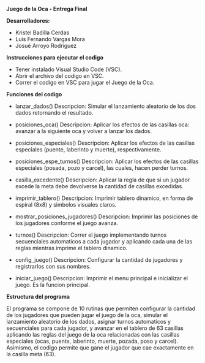 **Juego de la Oca - Entrega Final**

**Desarrolladores:**

- Kristel Badilla Cerdas
-  Luis Fernando Vargas Mora
-  Josué Arroyo Rodríguez

**Instrucciones para ejecutar el codigo**

- Tener instalado Visual Studio Code (VSC).
- Abrir el archivo del codigo en VSC.
- Correr el codigo en VSC para jugar el Juego de la Oca.

**Funciones del codigo**

- lanzar_dados()
Descripcion: Simular el lanzamiento aleatorio de los dos dados retornando el resultado.

- posiciones_oca()
Descripcion: Aplicar los efectos de las casillas oca: avanzar a la siguiente oca y volver a lanzar los dados.

- posiciones_especiales()
Descripcion: Aplicar los efectos de las casillas especiales (puente, laberinto y muerte), respectivamente.

- posiciones_espe_turnos()
Descripcion: Aplicar los efectos de las casillas especiales (posada, pozo y carcel), las cuales, hacen perder turnos.

- casilla_excedente()
Descripcion: Aplicar la regla de que si un jugador excede la meta debe devolverse la cantidad de casillas excedidas.

- imprimir_tablero()
Descripcion: Imprimir tablero dinamico, en forma de espiral (8x8) y simbolos visuales claros.

- mostrar_posiciones_jugadores()
Descripcion: Imprimir las posiciones de los jugadores conforme el juego avanza.

- turnos()
Descripcion: Correr el juego implementando turnos secuenciales automaticos a cada jugador y aplicando cada una de las reglas mientras imprime el tablero dinamico.

- config_juego()
Descripcion: Configurar la cantidad de jugadores y registrarlos con sus nombres.

- iniciar_juego()
Descripcion: Imprimir el menu principal e inicializar el juego. Es la funcion principal.

**Estructura del programa**

El programa se compone de 10 rutinas que permiten configurar la cantidad de los jugadores que pueden jugar el juego de la oca, simular el lanzamiento aleatorio de los dados, asignar turnos automaticos y secuenciales para cada jugador, y avanzar en el tablero de 63 casillas aplicando las reglas del juego de la oca relacionadas con las casillas especiales (ocas, puente, laberinto, muerte, pozada, poso y carcel). Asimismo, el codigo permite que gane el jugador que cae exactamente en la casilla meta (63). 

